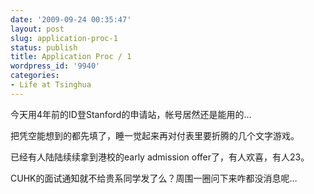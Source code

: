 ```yaml
---
date: '2009-09-24 00:35:47'
layout: post
slug: application-proc-1
status: publish
title: Application Proc / 1
wordpress_id: '9940'
categories:
- Life at Tsinghua
---
```


今天用4年前的ID登Stanford的申请站，帐号居然还是能用的…

  
  
把凭空能想到的都先填了，睡一觉起来再对付表里要折腾的几个文字游戏。  
  
已经有人陆陆续续拿到港校的early admission offer了，有人欢喜，有人23。  
  
CUHK的面试通知就不给贵系同学发了么？周围一圈问下来咋都没消息呢…
